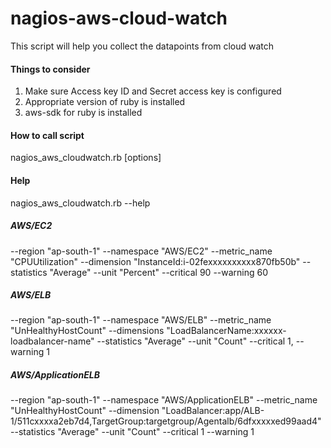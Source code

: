 # nagios-aws-cloud-watch 
This script will help you collect the datapoints from cloud watch

#### Things to consider
1. Make sure Access key ID and Secret access key is configured
2. Appropriate version of ruby is installed
3. aws-sdk for ruby is installed

#### How to call script
nagios_aws_cloudwatch.rb [options]

#### Help
nagios_aws_cloudwatch.rb --help

##### AWS/EC2
--region "ap-south-1" --namespace "AWS/EC2" --metric_name "CPUUtilization" --dimension "InstanceId:i-02fexxxxxxxxxx870fb50b" --statistics "Average" --unit "Percent" --critical 90 --warning 60

##### AWS/ELB
--region "ap-south-1" --namespace "AWS/ELB" --metric_name "UnHealthyHostCount" --dimensions "LoadBalancerName:xxxxxx-loadbalancer-name" --statistics "Average" --unit "Count" --critical 1, --warning 1

##### AWS/ApplicationELB
--region "ap-south-1" --namespace "AWS/ApplicationELB" --metric_name "UnHealthyHostCount" --dimension "LoadBalancer:app/ALB-1/511cxxxxa2eb7d4,TargetGroup:targetgroup/Agentalb/6dfxxxxxed99aad4" --statistics "Average" --unit "Count" --critical 1 --warning 1


